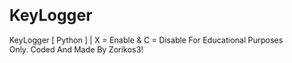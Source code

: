 # KeyLogger
KeyLogger [ Python ] | X = Enable & C = Disable
For Educational Purposes Only. Coded And Made By Zorikos3!
